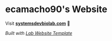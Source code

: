 
# ecamacho90's Website

Visit **[systemsdevbiolab.com](http://systemsdevbiolab.com)** 🚀

_Built with [Lab Website Template](https://greene-lab.gitbook.io/lab-website-template-docs)_

